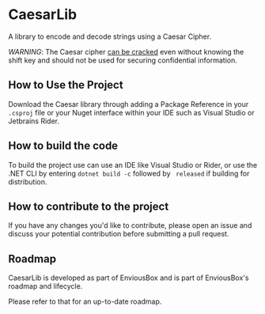 # CaesarLib
A library to encode and decode strings using a Caesar Cipher.

*WARNING*: The Caesar cipher [can be cracked](https://en.wikipedia.org/wiki/Caesar_cipher) even without knowing the shift key and should not be used for securing confidential information.

## How to Use the Project
Download the Caesar library through adding a Package Reference in your ``.csproj`` file or your Nuget interface within your IDE such as Visual Studio or Jetbrains Rider. 

## How to build the code
To build the project use can use an IDE like Visual Studio or Rider, or use the .NET CLI by entering ``dotnet build -c`` followed by `` released`` if building for distribution.

## How to contribute to the project
If you have any changes you'd like to contribute, please open an issue and discuss your potential contribution before submitting a pull request.

## Roadmap
CaesarLib is developed as part of EnviousBox and is part of EnviousBox's roadmap and lifecycle.

Please refer to that for an up-to-date roadmap.